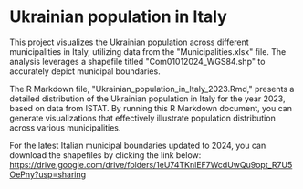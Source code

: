 # Ukrainian population in Italy

This project visualizes the Ukrainian population across different municipalities in Italy, utilizing data from the "Municipalities.xlsx" file. The analysis leverages a shapefile titled "Com01012024_WGS84.shp" to accurately depict municipal boundaries.

The R Markdown file, "Ukrainian_population_in_Italy_2023.Rmd," presents a detailed distribution of the Ukrainian population in Italy for the year 2023, based on data from ISTAT. By running this R Markdown document, you can generate visualizations that effectively illustrate population distribution across various municipalities.

For the latest Italian municipal boundaries updated to 2024, you can download the shapefiles by clicking the link below: https://drive.google.com/drive/folders/1eU74TKnlEF7WcdUwQu9opt_R7U5OePny?usp=sharing
